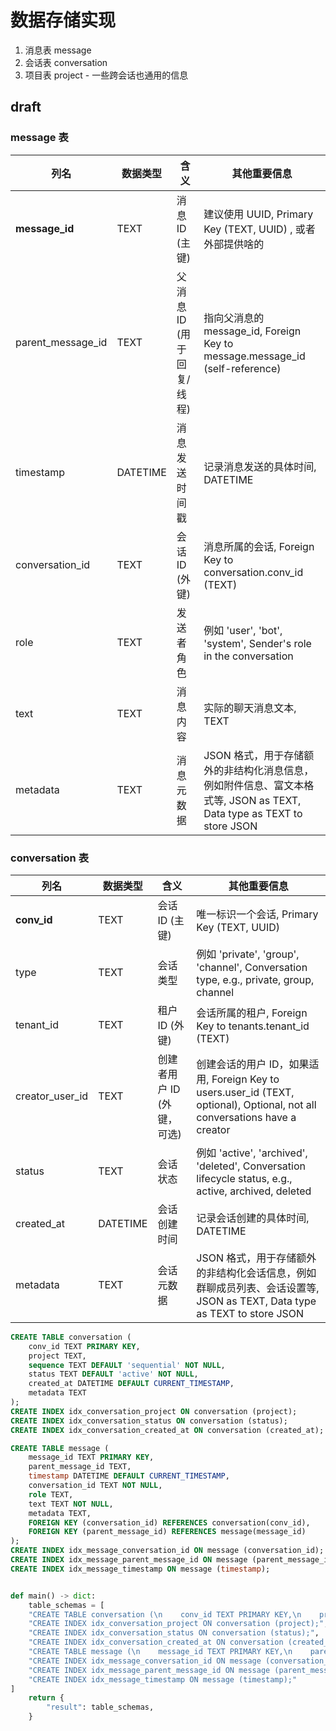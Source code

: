 # 数据存储实现

1. 消息表 message
2. 会话表 conversation
3. 项目表 project - 一些跨会话也通用的信息

## draft

### message 表

| 列名              | 数据类型 | 含义                      | 其他重要信息                                                                                                         |
| ----------------- | -------- | ------------------------- | -------------------------------------------------------------------------------------------------------------------- |
| **message_id**    | TEXT     | 消息 ID (主键)            | 建议使用 UUID, Primary Key (TEXT, UUID) , 或者外部提供啥的                                                           |
| parent_message_id | TEXT     | 父消息 ID (用于回复/线程) | 指向父消息的 message_id, Foreign Key to message.message_id (self-reference)                                          |
| timestamp         | DATETIME | 消息发送时间戳            | 记录消息发送的具体时间, DATETIME                                                                                     |
| conversation_id   | TEXT     | 会话 ID (外键)            | 消息所属的会话, Foreign Key to conversation.conv_id (TEXT)                                                           |
| role              | TEXT     | 发送者角色                | 例如 'user', 'bot', 'system', Sender's role in the conversation                                                      |
| text              | TEXT     | 消息内容                  | 实际的聊天消息文本, TEXT                                                                                             |
| metadata          | TEXT     | 消息元数据                | JSON 格式，用于存储额外的非结构化消息信息，例如附件信息、富文本格式等, JSON as TEXT, Data type as TEXT to store JSON |

### conversation 表

| 列名            | 数据类型 | 含义                       | 其他重要信息                                                                                                               |
| --------------- | -------- | -------------------------- | -------------------------------------------------------------------------------------------------------------------------- |
| **conv_id**     | TEXT     | 会话 ID (主键)             | 唯一标识一个会话, Primary Key (TEXT, UUID)                                                                                 |
| type            | TEXT     | 会话类型                   | 例如 'private', 'group', 'channel', Conversation type, e.g., private, group, channel                                       |
| tenant_id       | TEXT     | 租户 ID (外键)             | 会话所属的租户, Foreign Key to tenants.tenant_id (TEXT)                                                                    |
| creator_user_id | TEXT     | 创建者用户 ID (外键，可选) | 创建会话的用户 ID，如果适用, Foreign Key to users.user_id (TEXT, optional), Optional, not all conversations have a creator |
| status          | TEXT     | 会话状态                   | 例如 'active', 'archived', 'deleted', Conversation lifecycle status, e.g., active, archived, deleted                       |
| created_at      | DATETIME | 会话创建时间               | 记录会话创建的具体时间, DATETIME                                                                                           |
| metadata        | TEXT     | 会话元数据                 | JSON 格式，用于存储额外的非结构化会话信息，例如群聊成员列表、会话设置等, JSON as TEXT, Data type as TEXT to store JSON     |

```sql
CREATE TABLE conversation (
    conv_id TEXT PRIMARY KEY,
    project TEXT,
    sequence TEXT DEFAULT 'sequential' NOT NULL,
    status TEXT DEFAULT 'active' NOT NULL,
    created_at DATETIME DEFAULT CURRENT_TIMESTAMP,
    metadata TEXT
);
CREATE INDEX idx_conversation_project ON conversation (project);
CREATE INDEX idx_conversation_status ON conversation (status);
CREATE INDEX idx_conversation_created_at ON conversation (created_at);

CREATE TABLE message (
    message_id TEXT PRIMARY KEY,
    parent_message_id TEXT,
    timestamp DATETIME DEFAULT CURRENT_TIMESTAMP,
    conversation_id TEXT NOT NULL,
    role TEXT,
    text TEXT NOT NULL,
    metadata TEXT,
    FOREIGN KEY (conversation_id) REFERENCES conversation(conv_id),
    FOREIGN KEY (parent_message_id) REFERENCES message(message_id)
);
CREATE INDEX idx_message_conversation_id ON message (conversation_id);
CREATE INDEX idx_message_parent_message_id ON message (parent_message_id);
CREATE INDEX idx_message_timestamp ON message (timestamp);
```

```python

def main() -> dict:
    table_schemas = [
    "CREATE TABLE conversation (\n    conv_id TEXT PRIMARY KEY,\n    project TEXT,\n    sequence TEXT DEFAULT 'sequential' NOT NULL,\n    status TEXT DEFAULT 'active' NOT NULL,\n    created_at DATETIME DEFAULT CURRENT_TIMESTAMP,\n    metadata TEXT\n);",
    "CREATE INDEX idx_conversation_project ON conversation (project);",
    "CREATE INDEX idx_conversation_status ON conversation (status);",
    "CREATE INDEX idx_conversation_created_at ON conversation (created_at);",
    "CREATE TABLE message (\n    message_id TEXT PRIMARY KEY,\n    parent_message_id TEXT,\n    timestamp DATETIME DEFAULT CURRENT_TIMESTAMP,\n    conversation_id TEXT NOT NULL,\n    role TEXT,\n    text TEXT NOT NULL,\n    metadata TEXT,\n    FOREIGN KEY (conversation_id) REFERENCES conversation(conv_id),\n    FOREIGN KEY (parent_message_id) REFERENCES message(message_id)\n);",
    "CREATE INDEX idx_message_conversation_id ON message (conversation_id);",
    "CREATE INDEX idx_message_parent_message_id ON message (parent_message_id);",
    "CREATE INDEX idx_message_timestamp ON message (timestamp);"
]
    return {
        "result": table_schemas,
    }
```
